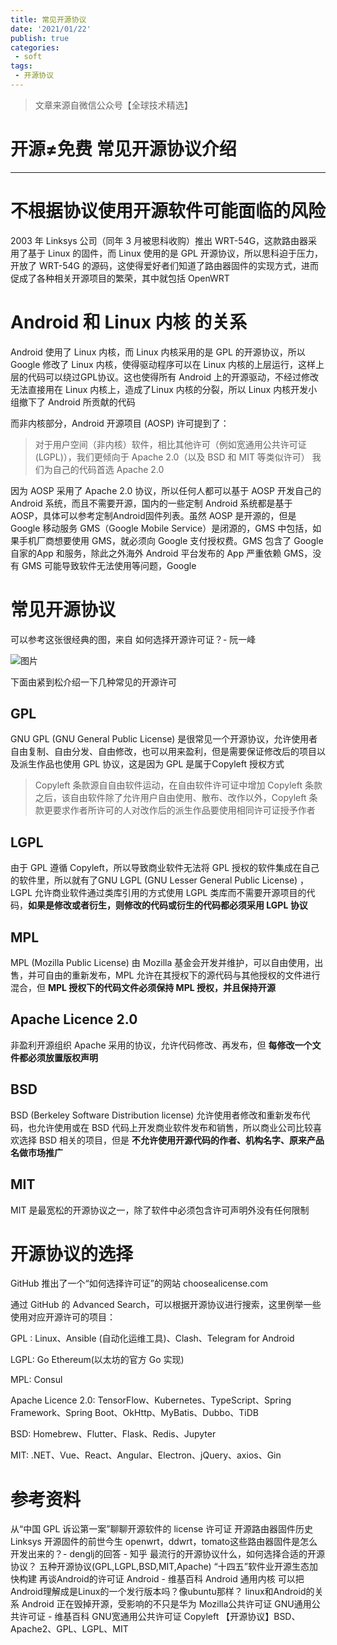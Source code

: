 ```yaml
---
title: 常见开源协议
date: '2021/01/22'
publish: true
categories:
 - soft
tags:
 - 开源协议
---
```

> 文章来源自微信公众号【全球技术精选】

# 开源≠免费 常见开源协议介绍

------

# 不根据协议使用开源软件可能面临的风险

2003 年 Linksys 公司（同年 3 月被思科收购）推出 WRT-54G，这款路由器采用了基于 Linux 的固件，而 Linux 使用的是 GPL 开源协议，所以思科迫于压力，开放了 WRT-54G 的源码，这使得爱好者们知道了路由器固件的实现方式，进而促成了各种相关开源项目的繁荣，其中就包括 OpenWRT

# Android 和 Linux 内核 的关系

Android 使用了 Linux 内核，而 Linux 内核采用的是 GPL 的开源协议，所以 Google 修改了 Linux 内核，使得驱动程序可以在 Linux 内核的上层运行，这样上层的代码可以绕过GPL协议。这也使得所有 Android 上的开源驱动，不经过修改无法直接用在 Linux 内核上，造成了Linux 内核的分裂，所以 Linux 内核开发小组撤下了 Android 所贡献的代码

而非内核部分，Android 开源项目 (AOSP) 许可提到了：

> 对于用户空间（非内核）软件，相比其他许可（例如宽通用公共许可证 (LGPL)），我们更倾向于 Apache 2.0（以及 BSD 和 MIT 等类似许可）
> 我们为自己的代码首选 Apache 2.0

因为 AOSP 采用了 Apache 2.0 协议，所以任何人都可以基于 AOSP 开发自己的 Android 系统，而且不需要开源，国内的一些定制 Android 系统都是基于 AOSP，具体可以参考定制Android固件列表。虽然 AOSP 是开源的，但是 Google 移动服务 GMS（Google Mobile Service）是闭源的，GMS 中包括，如果手机厂商想要使用 GMS，就必须向 Google 支付授权费。GMS 包含了 Google 自家的App 和服务，除此之外海外 Android 平台发布的 App 严重依赖 GMS，没有 GMS 可能导致软件无法使用等问题，Google

# 常见开源协议

  可以参考这张很经典的图，来自 如何选择开源许可证？- 阮一峰



![图片](https://gitee.com/AZRNG/picture-storage/raw/master/kbms/202112272252419.webp)

下面由紧到松介绍一下几种常见的开源许可

## GPL

GNU GPL (GNU General Public License) 是很常见一个开源协议，允许使用者自由复制、自由分发、自由修改，也可以用来盈利，但是需要保证修改后的项目以及派生作品也使用 GPL 协议，这是因为 GPL 是属于Copyleft 授权方式



> Copyleft 条款源自自由软件运动，在自由软件许可证中增加 Copyleft 条款之后，该自由软件除了允许用户自由使用、散布、改作以外，Copyleft 条款更要求作者所许可的人对改作后的派生作品要使用相同许可证授予作者

## LGPL

由于 GPL 遵循 Copyleft，所以导致商业软件无法将 GPL 授权的软件集成在自己的软件里，所以就有了GNU LGPL (GNU Lesser General Public License) ，LGPL 允许商业软件通过类库引用的方式使用 LGPL 类库而不需要开源项目的代码，**如果是修改或者衍生，则修改的代码或衍生的代码都必须采用 LGPL 协议**

## MPL

MPL (Mozilla Public License) 由 Mozilla 基金会开发并维护，可以自由使用，出售，并可自由的重新发布，MPL 允许在其授权下的源代码与其他授权的文件进行混合，但 **MPL 授权下的代码文件必须保持 MPL 授权，并且保持开源**

## Apache Licence 2.0

非盈利开源组织 Apache 采用的协议，允许代码修改、再发布，但 **每修改一个文件都必须放置版权声明**

## BSD

BSD (Berkeley Software Distribution license) 允许使用者修改和重新发布代码，也允许使用或在 BSD 代码上开发商业软件发布和销售，所以商业公司比较喜欢选择 BSD 相关的项目，但是 **不允许使用开源代码的作者、机构名字、原来产品名做市场推广**

## MIT

MIT 是最宽松的开源协议之一，除了软件中必须包含许可声明外没有任何限制

# 开源协议的选择

GitHub 推出了一个“如何选择许可证”的网站 choosealicense.com

通过 GitHub 的 Advanced Search，可以根据开源协议进行搜索，这里例举一些使用对应开源许可的项目：

GPL : Linux、Ansible (自动化运维工具)、Clash、Telegram for Android

LGPL: Go Ethereum(以太坊的官方 Go 实现)

MPL: Consul

Apache Licence 2.0: TensorFlow、Kubernetes、TypeScript、Spring Framework、Spring Boot、OkHttp、MyBatis、Dubbo、TiDB

BSD: Homebrew、Flutter、Flask、Redis、Jupyter

MIT: .NET、Vue、React、Angular、Electron、jQuery、axios、Gin

# 参考资料

从“中国 GPL 诉讼第一案”聊聊开源软件的 license 许可证
开源路由器固件历史
Linksys
开源固件的前世今生
openwrt，ddwrt，tomato这些路由器固件是怎么开发出来的？- denglj的回答 - 知乎
最流行的开源协议什么，如何选择合适的开源协议？
五种开源协议(GPL,LGPL,BSD,MIT,Apache)
“十四五”软件业开源生态加快构建
再谈Android的许可证
Android - 维基百科
Android 通用内核
可以把Android理解成是Linux的一个发行版本吗？像ubuntu那样？
linux和Android的关系
Android 正在毁掉开源，受影响的不只是华为
Mozilla公共许可证
GNU通用公共许可证 - 维基百科
GNU宽通用公共许可证
Copyleft
【开源协议】BSD、Apache2、GPL、LGPL、MIT